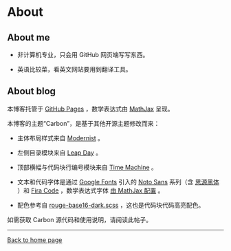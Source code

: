 # About

## About me

- 非计算机专业，只会用 GitHub 网页端写写东西。

- 英语比较菜，看英文网站要用到翻译工具。

## About blog

本博客托管于 [GitHub Pages](https://docs.github.com/en/pages) ，数学表达式由 [MathJax](https://docs.mathjax.org/en/latest/index.html) 呈现。

本博客的主题“Carbon”，是基于其他开源主题修改而来：

- 主体布局样式来自 [Modernist](https://github.com/pages-themes/modernist) 。

- 左侧目录模块来自 [Leap Day](https://github.com/pages-themes/leap-day) 。

- 顶部横幅与代码块行编号模块来自 [Time Machine](https://github.com/pages-themes/time-machine) 。

- 文本和代码字体是通过 [Google Fonts](https://github.com/google/fonts) 引入的 [Noto Sans](https://github.com/notofonts/noto-docs) 系列（含 [思源黑体](https://github.com/adobe-fonts/source-han-sans) ）和 [Fira Code](https://github.com/tonsky/FiraCode) ，数学表达式字体 [由 MathJax 配置](https://docs.mathjax.org/en/latest/output/fonts.html) 。

- 配色参考自 [rouge-base16-dark.scss](https://github.com/pages-themes/modernist/blob/master/_sass/rouge-base16-dark.scss) ，这也是代码块代码高亮配色。

如需获取 Carbon 源代码和使用说明，请阅读此帖子。

---

[Back to home page]()
